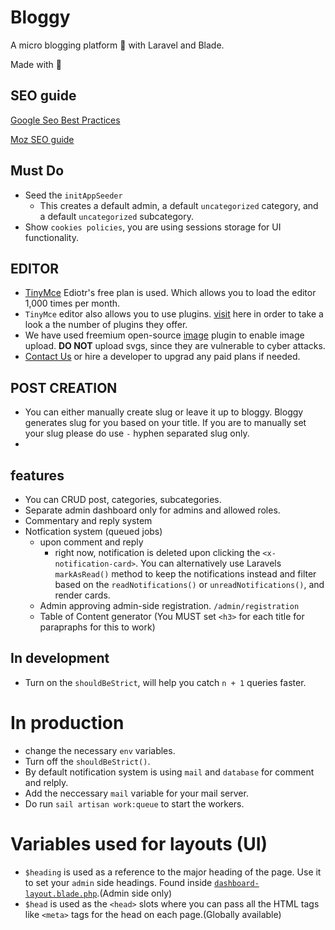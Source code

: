 # Bloggy

A micro blogging platform 💫 with Laravel and Blade.

Made with 💚

## SEO guide

[Google Seo Best Practices](https://developers.google.com/search/docs/appearance/publication-dates?hl=en)

[Moz SEO guide](https://moz.com/beginners-guide-to-seo)

## Must Do

-   Seed the `initAppSeeder`
    -   This creates a default admin, a default `uncategorized` category, and a default `uncategorized` subcategory.
-   Show `cookies policies`, you are using sessions storage for UI functionality.

## EDITOR

-   [TinyMce](https://www.tiny.cloud/) Ediotr's free plan is used. Which allows you to load the editor 1,000 times per month.
-   `TinyMce` editor also allows you to use plugins. [visit](https://www.tiny.cloud/docs/tinymce/latest/plugins/) here in order to take a look a the number of plugins they offer.
-   We have used freemium open-source [image](https://www.tiny.cloud/docs/tinymce/latest/image/) plugin to enable image upload. **DO NOT** upload svgs, since they are vulnerable to cyber attacks.
-   [Contact Us](#) or hire a developer to upgrad any paid plans if needed.

## POST CREATION

-   You can either manually create slug or leave it up to bloggy. Bloggy generates slug for you based on your title. If you are to manually set your slug please do use `-` hyphen separated slug only.
-

## features

-   You can CRUD post, categories, subcategories.
-   Separate admin dashboard only for admins and allowed roles.
-   Commentary and reply system
-   Notfication system (queued jobs)
    -   upon comment and reply
        -   right now, notification is deleted upon clicking the `<x-notification-card>`. You can alternatively use Laravels `markAsRead()` method to keep the notifications instead and filter based on the `readNotifications()` or `unreadNotifications()`, and render cards.
    -   Admin approving admin-side registration. `/admin/registration`
    -   Table of Content generator (You MUST set `<h3>` for each title for parapraphs for this to work)

## In development

-   Turn on the `shouldBeStrict`, will help you catch `n + 1` queries faster.

# In production

-   change the necessary `env` variables.
-   Turn off the `shouldBeStrict()`.
-   By default notification system is using `mail` and `database` for comment and relply.
-   Add the neccessary `mail` variable for your mail server.
-   Do run `sail artisan work:queue` to start the workers.

# Variables used for layouts (UI)

-   `$heading` is used as a reference to the major heading of the page. Use it to set your `admin` side headings. Found inside [`dashboard-layout.blade.php`](resources/views/components/dashboard/dashboard-layout.blade.php).(Admin side only)
-   `$head` is used as the `<head>` slots where you can pass all the HTML tags like `<meta>` tags for the head on each page.(Globally available)
